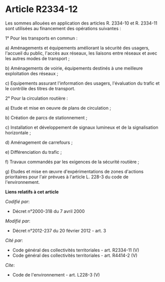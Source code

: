# Article R2334-12

Les sommes allouées en application des articles R. 2334-10 et R. 2334-11 sont utilisées au financement des opérations
suivantes : 

1° Pour les transports en commun : 

a) Aménagements et équipements améliorant la sécurité des usagers, l'accueil du public, l'accès aux réseaux, les liaisons
entre réseaux et avec les autres modes de transport ; 

b) Aménagements de voirie, équipements destinés à une meilleure exploitation des réseaux ; 

c) Equipements assurant l'information des usagers, l'évaluation du trafic et le contrôle des titres de transport. 

2° Pour la circulation routière : 

a) Etude et mise en oeuvre de plans de circulation ; 

b) Création de parcs de stationnement ; 

c) Installation et développement de signaux lumineux et de la signalisation horizontale ; 

d) Aménagement de carrefours ; 

e) Différenciation du trafic ; 

f) Travaux commandés par les exigences de la sécurité routière ; 

g) Etudes et mise en œuvre d'expérimentations de zones d'actions prioritaires pour l'air prévues à l'article L. 228-3 du code
de l'environnement.

**Liens relatifs à cet article**

_Codifié par_:

  - Décret n°2000-318 du 7 avril 2000

_Modifié par_:

  - Décret n°2012-237 du 20 février 2012 - art. 3

_Cité par_:

  - Code général des collectivités territoriales - art. R2334-11 (V)
  - Code général des collectivités territoriales - art. R4414-2 (V)

_Cite_:

  - Code de l'environnement - art. L228-3 (V)

